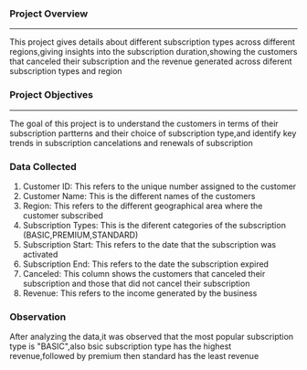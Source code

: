 ### Project Overview
---
This project gives details about different subscription types across different regions,giving insights into the subscription duration,showing the customers that canceled their subscription and the revenue generated across diferent subscription types and region

### Project Objectives
---
The goal of this project is to understand the customers in terms of their subscription partterns and their choice of subscription type,and identify key trends in subscription cancelations and renewals of subscription

### Data Collected
1. Customer ID: This refers to the unique number assigned to the customer
2. Customer Name: This is the different names of the customers
3. Region: This refers to the different geographical area where the customer subscribed
4. Subscription Types: This is the diferent categories of the subscription (BASIC,PREMIUM,STANDARD)
5. Subscription Start: This refers to the date that the subscription was activated
6. Subscription End: This refers to the date the subscription expired
7. Canceled: This column shows the customers that canceled their subscription and those that did not cancel their subscription
8. Revenue: This refers to the income generated by the business

 ### Observation
 After analyzing the data,it was observed that the most popular subscription type is "BASIC",also bsic subscription type has the highest revenue,followed by premium then standard has the least revenue
